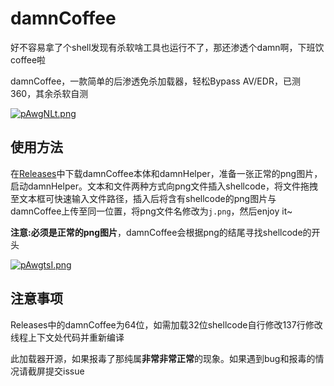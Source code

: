 # damnCoffee

好不容易拿了个shell发现有杀软啥工具也运行不了，那还渗透个damn啊，下班饮coffee啦

damnCoffee，一款简单的后渗透免杀加载器，轻松Bypass AV/EDR，已测360，其余杀软自测

[![pAwgNLt.png](https://s21.ax1x.com/2024/10/25/pAwgNLt.png)](https://imgse.com/i/pAwgNLt)

## 使用方法

在[Releases](https://github.com/fsquirt/damnCoffee/releases)中下载damnCoffee本体和damnHelper，准备一张正常的png图片，启动damnHelper。文本和文件两种方式向png文件插入shellcode，将文件拖拽至文本框可快速输入文件路径，插入后将含有shellcode的png图片与damnCoffee上传至同一位置，将png文件名修改为`j.png`，然后enjoy it~

**注意:必须是正常的png图片**，damnCoffee会根据png的结尾寻找shellcode的开头

[![pAwgtsI.png](https://s21.ax1x.com/2024/10/25/pAwgtsI.png)](https://imgse.com/i/pAwgtsI)

## 注意事项

Releases中的damnCoffee为64位，如需加载32位shellcode自行修改137行修改线程上下文处代码并重新编译

此加载器开源，如果报毒了那纯属**非常非常正常**的现象。如果遇到bug和报毒的情况请截屏提交issue

